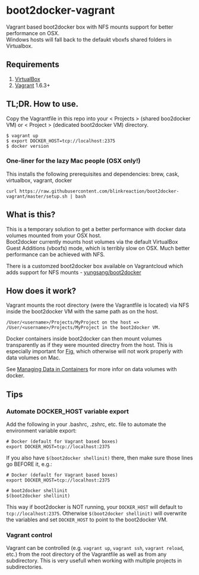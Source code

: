 # boot2docker-vagrant
Vagrant based boot2docker box with NFS mounts support for better performance on OSX.  
Windows hosts will fall back to the defaukt vboxfs shared folders in Virtualbox.

## Requirements
1. [VirtualBox](https://www.virtualbox.org/)
2. [Vagrant](https://www.vagrantup.com/) 1.6.3+

## TL;DR. How to use.
Copy the Vagrantfile in this repo into your < Projects > (shared boo2docker VM) or < Project > (dedicated boot2docker VM) directory.

    $ vagrant up
    $ export DOCKER_HOST=tcp://localhost:2375
    $ docker version

### One-liner for the lazy Mac people (OSX only!)

This installs the following prerequisites and dependencies: brew, cask, virtualbox, vagrant, docker

    curl https://raw.githubusercontent.com/blinkreaction/boot2docker-vagrant/master/setup.sh | bash

## What is this?
This is a temporary solution to get a better performance with docker data volumes mounted from your OSX host.  
Boot2docker currently mounts host volumes via the default VirtualBox Guest Additions (vboxfs) mode, which is terribly slow on OSX. Much better performance can be achieved with NFS.

There is a customzed boot2docker box available on Vagrantcloud which adds support for NFS mounts - [yungsang/boot2docker]( https://vagrantcloud.com/yungsang/boxes/boot2docker)

## How does it work?
Vagrant mounts the root directory (were the Vagrantfile is located) via NFS inside the boot2docker VM with the same path as on the host.  

    /User/<username>/Projects/MyProject on the host => /User/<username>/Projects/MyProject in the boot2docker VM.

Docker containers inside boot2docker can then mount volumes transparently as if they were mounted directry from the host. This is especially important for [Fig](http://www.fig.sh), which otherwise will not work properly with data volumes on Mac.

See [Managing Data in Containers](https://docs.docker.com/userguide/dockervolumes/) for more infor on data volumes with docker.

## Tips

### Automate DOCKER_HOST variable export

Add the following in your .bashrc, .zshrc, etc. file to automate the environment variable export:

    # Docker (default for Vagrant based boxes)
    export DOCKER_HOST=tcp://localhost:2375

If you also have `$(boot2docker shellinit)` there, then make sure those lines go BEFORE it, e.g.:

    # Docker (default for Vagrant based boxes)
    export DOCKER_HOST=tcp://localhost:2375
    
    # boot2docker shellinit
    $(boot2docker shellinit)

This way if boot2docker is NOT running, your `DOCKER_HOST` will default to `tcp://localhost:2375`.
Otherwise `$(boot2docker shellinit)` will overwrite the variables and set `DOCKER_HOST` to point to the boot2docker VM.

### Vagrant control

Vagrant can be controlled (e.g. `vagrant up`, `vagrant ssh`, `vagrant reload`, etc.) from the root directory of the Vagrantfile as well as from any subdirectory. This is very usefull when working with multiple projects in subdirectories.

